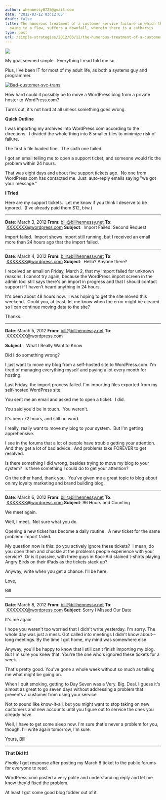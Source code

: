 ```yaml
---
author: whennessy0725@gmail.com
date: '2012-03-12 03:12:05'
draft: false
title: The humorous treatment of a customer service failure in which the hero (me),
  owing to a flaw, suffers a downfall, wherein there is a catharsis
type: post
url: /simple-strategies/2012/03/12/the-humorous-treatment-of-a-customer-service-failure-wherein-the-hero-me-owing-to-a-flaw-suffers-a-downfall-wherein-there-is-a-catharsis
---
```


![](http://static1.squarespace.com/static/56c87f52356fb0ec8c23c9b7/56d09050d9fd567b5dd38d8b/56d09058d9fd567b5dd38dc8/1456509781286/bad-customer-svc-trans-scaled1000.png)

  




My goal seemed simple.  Everything I read told me so.




Plus, I've been IT for most of my adult life, as both a systems guy and programmer.




[![Bad-customer-svc-trans](http://static1.squarespace.com/static/56c87f52356fb0ec8c23c9b7/t/56d09101d9fd567b5dd39b4f/1456509185431/bad-customer-svc-trans-scaled1000.png)
](http://static1.squarespace.com/static/56c87f52356fb0ec8c23c9b7/t/56d09101d9fd567b5dd39b4d/1456509185376/bad-customer-svc-trans-scaled1000.png)




How hard could it possibly be to move a WordPress blog from a private hoster to WordPress.com?




Turns out, it's not hard at all unless something goes wrong.




**Quick Outline**




I was importing my archives into WordPress.com according to the directions.  I divided the whole thing into 8 smaller files to minimize risk of failure.




The first 5 file loaded fine.  The sixth one failed.




I got an email telling me to open a support ticket, and someone would fix the problem within 24 hours.




That was eight days and about five support tickets ago.  No one from WordPress.com has contacted me. Just  auto-reply emails saying "we got your message."




**I Tried**




Here are my support tickets.  Let me know if you think I deserve to be ignored.  (I've already paid them $12, btw.)




* * *




**Date**: March 3, 2012
**From**: [bill@billhennessy.net](mailto:bill@billhennessy.net)
**To**:  [XXXXXXX@wordpress.com](mailto:XXXXXXX@wordpress.com)
**Subject**:  Import Failed: Second Request




Import failed.  Import shows import still running, but I received an email more than 24 hours ago that the import failed.




* * *




**Date**: March 4, 2012
**From**: [bill@billhennessy.net](mailto:bill@billhennessy.net)
**To**:  [XXXXXXX@wordpress.com](mailto:XXXXXXX@wordpress.com)
**Subject**:  Hello? Anyone there?




I received an email on Friday, March 2, that my import failed for unknown reasons. I cannot try again, because the WordPress import screen in the admin tool still says there's an import in progress and that I should contact support if I haven't heard anything in 24 hours.




It's been about 48 hours now.  I was hoping to get the site moved this weekend.  Could you, at least, let me know when the error might be cleared so I can continue moving data to the site?




Thanks.




* * *




**Date**: March 5, 2012
**From**: [bill@billhennessy.net](mailto:bill@billhennessy.net)
**To**:  [XXXXXXX@wordpress.com](mailto:XXXXXXX@wordpress.com)




**Subject**:   What I Really Want to Know




Did I do something wrong?




I just want to move my blog from a self-hosted site to WordPress.com. I'm tired of managing everything myself and paying a lot every month for hosting.




Last Friday, the import process failed. I'm importing files exported from my self-hosted WordPress site.




You sent me an email and asked me to open a ticket.  I did.




You said you'd be in touch.  You weren't.




It's been 72 hours, and still no word.




I really, really want to move my blog to your system.  But I'm getting apprehensive.




I see in the forums that a lot of people have trouble getting your attention. And they get a lot of bad advice.  And problems take FOREVER to get resolved.




Is there something I did wrong, besides trying to move my blog to your system?  Is there something I could do to get your attention?




On the other hand, thank you.  You've given me a great topic to blog about on my loyalty marketing and brand building blog.




* * *




**Date**: March 6, 2012
**From**: [bill@billhennessy.net](mailto:bill@billhennessy.net)
**To**:  [XXXXXXX@wordpress.com](mailto:XXXXXXX@wordpress.com)
**Subject**: 96 Hours and Counting




We meet again.




Well, I meet.  Not sure what you do.




Opening a new ticket has become a daily routine.  A new ticket for the same problem: import failed.




My question now is this: do you actively ignore these tickets?  I mean, do you open them and chuckle at the problems people experience with your service?  Or is it passive, with three guys in Kool-Aid stained t-shirts playing Angry Birds on their iPads as the tickets stack up?




Anyway, write when you get a chance. I'll be here.




Love,




Bill




* * *




**Date**: March 8, 2012
**From**: [bill@billhennessy.net](mailto:bill@billhennessy.net)
**To**:  [XXXXXXX@wordpress.com](mailto:XXXXXXX@wordpress.com)
**Subject**: Sorry I Missed Our Date




It's me again.




I hope you weren't too worried that I didn't write yesterday. I'm sorry. The whole day was just a mess. Got called into meetings I didn't know about--long meetings. By the time I got home, my mind was somewhere else.




Anyway, you'll be happy to know that I still can't finish importing my blog. But I'm sure you knew that. You're the one who's ignored these tickets for a week.




That's pretty good. You've gone a whole week without so much as telling me what might be going on.




When I quit smoking, getting to Day Seven was a Very. Big. Deal. I guess it's almost as great to go seven days without addressing a problem that prevents a customer from using your service.




Not to sound like know-it-all, but you might want to stop taking on new customers and new accounts until you figure out to service the ones you already have.




Well, I have to get some sleep now. I'm sure that's never a problem for you, though. I'll write again tomorrow, I'm sure.




Yours,
Bill




* * *




**That Did It!**




_Finally_ I got response after posting my March 8 ticket to the public forums for everyone to read.




WordPress.com posted a very polite and understanding reply and let me know they'd fixed the problem.




At least I got some good blog fodder out of it.



